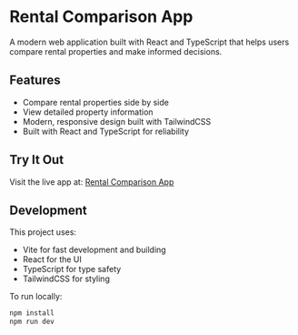 # Rental Comparison App

A modern web application built with React and TypeScript that helps users compare rental properties and make informed decisions.

## Features

- Compare rental properties side by side
- View detailed property information
- Modern, responsive design built with TailwindCSS
- Built with React and TypeScript for reliability

## Try It Out

Visit the live app at: [Rental Comparison App](https://[your-github-username].github.io/rental-comparison-app/)

## Development

This project uses:
- Vite for fast development and building
- React for the UI
- TypeScript for type safety
- TailwindCSS for styling

To run locally:
```bash
npm install
npm run dev
``` 